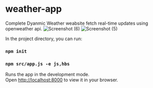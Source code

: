 # weather-app
Complete Dyanmic Weather weabsite fetch real-time updates using openweather api.
![Screenshot (6)](https://user-images.githubusercontent.com/121953891/213388656-045fd061-b63c-4b2b-b803-a70774d20238.png)
![Screenshot (5)](https://user-images.githubusercontent.com/121953891/213388722-1b43773f-d62e-4e6d-8719-dca9d61d3f0b.png)

In the project directory, you can run:

### `npm init`

### `npm src/app.js -e js,hbs`

Runs the app in the development mode.\
Open [http://localhost:8000](http://localhost:8000) to view it in your browser.

